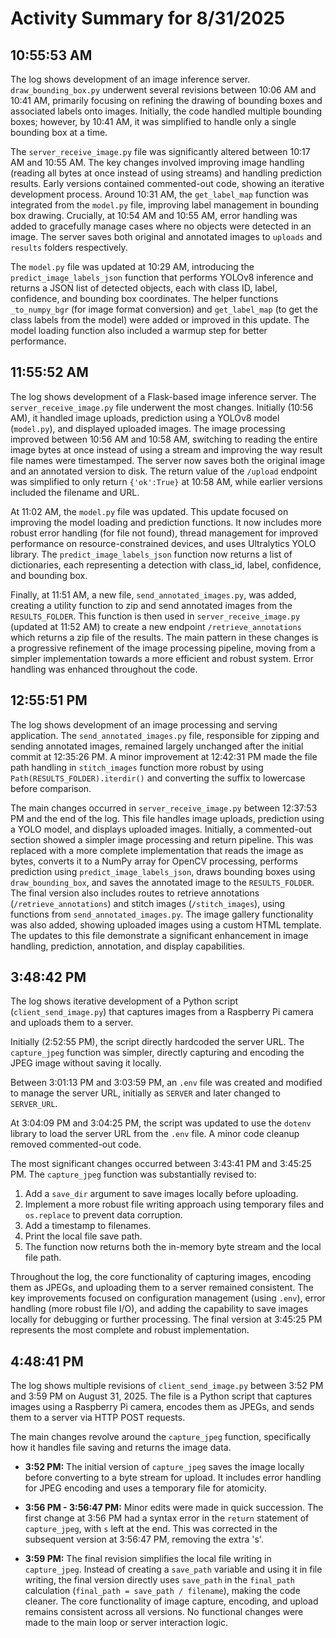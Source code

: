 # Activity Summary for 8/31/2025

## 10:55:53 AM
The log shows development of an image inference server.  `draw_bounding_box.py` underwent several revisions between 10:06 AM and 10:41 AM, primarily focusing on refining the drawing of bounding boxes and associated labels onto images. Initially, the code handled multiple bounding boxes; however, by 10:41 AM, it was simplified to handle only a single bounding box at a time.

The `server_receive_image.py` file was significantly altered between 10:17 AM and 10:55 AM.  The key changes involved improving image handling (reading all bytes at once instead of using streams) and handling prediction results. Early versions contained commented-out code, showing an iterative development process.  Around 10:31 AM, the `get_label_map` function was integrated from the `model.py` file, improving label management in bounding box drawing.  Crucially, at 10:54 AM and 10:55 AM, error handling was added to gracefully manage cases where no objects were detected in an image.  The server saves both original and annotated images to `uploads` and `results` folders respectively.

The `model.py` file was updated at 10:29 AM, introducing the `predict_image_labels_json` function that performs YOLOv8 inference and returns a JSON list of detected objects, each with class ID, label, confidence, and bounding box coordinates.  The helper functions `_to_numpy_bgr` (for image format conversion) and `get_label_map` (to get the class labels from the model) were added or improved in this update.  The model loading function also included a warmup step for better performance.


## 11:55:52 AM
The log shows development of a Flask-based image inference server.  The `server_receive_image.py` file underwent the most changes. Initially (10:56 AM), it handled image uploads, prediction using a YOLOv8 model (`model.py`), and displayed uploaded images. The image processing improved between 10:56 AM and 10:58 AM, switching to reading the entire image bytes at once instead of using a stream and improving the way result file names were timestamped.  The server now saves both the original image and an annotated version to disk.  The return value of the `/upload` endpoint was simplified to only return `{'ok':True}` at 10:58 AM, while earlier versions included the filename and URL.

At 11:02 AM, the `model.py` file was updated. This update focused on improving the model loading and prediction functions.  It now includes more robust error handling (for file not found), thread management for improved performance on resource-constrained devices, and uses Ultralytics YOLO library.  The `predict_image_labels_json` function now returns a list of dictionaries, each representing a detection with class_id, label, confidence, and bounding box.

Finally, at 11:51 AM, a new file, `send_annotated_images.py`, was added, creating a utility function to zip and send annotated images from the `RESULTS_FOLDER`.  This function is then used in `server_receive_image.py` (updated at 11:52 AM) to create a new endpoint `/retrieve_annotations` which returns a zip file of the results.  The main pattern in these changes is a progressive refinement of the image processing pipeline, moving from a simpler implementation towards a more efficient and robust system.  Error handling was enhanced throughout the code.


## 12:55:51 PM
The log shows development of an image processing and serving application.  The `send_annotated_images.py` file, responsible for zipping and sending annotated images, remained largely unchanged after the initial commit at 12:35:26 PM. A minor improvement at 12:42:31 PM  made the file path handling in `stitch_images` function more robust by using `Path(RESULTS_FOLDER).iterdir()` and converting the suffix to lowercase before comparison.

The main changes occurred in `server_receive_image.py` between 12:37:53 PM and the end of the log.  This file handles image uploads, prediction using a YOLO model, and displays uploaded images.  Initially, a commented-out section showed a simpler image processing and return pipeline. This was replaced with a more complete implementation that reads the image as bytes, converts it to a NumPy array for OpenCV processing, performs prediction using `predict_image_labels_json`, draws bounding boxes using `draw_bounding_box`, and saves the annotated image to the `RESULTS_FOLDER`. The final version also includes routes to retrieve annotations (`/retrieve_annotations`) and stitch images (`/stitch_images`), using functions from `send_annotated_images.py`.  The image gallery functionality was also added, showing uploaded images using a custom HTML template.  The updates to this file demonstrate a significant enhancement in image handling, prediction, annotation, and display capabilities.


## 3:48:42 PM
The log shows iterative development of a Python script (`client_send_image.py`) that captures images from a Raspberry Pi camera and uploads them to a server.

Initially (2:52:55 PM), the script directly hardcoded the server URL.  The `capture_jpeg` function was simpler, directly capturing and encoding the JPEG image without saving it locally.

Between 3:01:13 PM and 3:03:59 PM, an `.env` file was created and modified to manage the server URL, initially as `SERVER` and later changed to `SERVER_URL`.

At 3:04:09 PM and 3:04:25 PM, the script was updated to use the `dotenv` library to load the server URL from the `.env` file.  A minor code cleanup removed commented-out code.

The most significant changes occurred between 3:43:41 PM and 3:45:25 PM. The `capture_jpeg` function was substantially revised to:

1.  Add a `save_dir` argument to save images locally before uploading.
2.  Implement a more robust file writing approach using temporary files and `os.replace` to prevent data corruption.
3.  Add a timestamp to filenames.
4.  Print the local file save path.
5.  The function now returns both the in-memory byte stream and the local file path.


Throughout the log, the core functionality of capturing images, encoding them as JPEGs, and uploading them to a server remained consistent.  The key improvements focused on configuration management (using `.env`), error handling (more robust file I/O), and adding the capability to save images locally for debugging or further processing.  The final version at 3:45:25 PM represents the most complete and robust implementation.


## 4:48:41 PM
The log shows multiple revisions of `client_send_image.py` between 3:52 PM and 3:59 PM on August 31, 2025.  The file is a Python script that captures images using a Raspberry Pi camera, encodes them as JPEGs, and sends them to a server via HTTP POST requests.

The main changes revolve around the `capture_jpeg` function, specifically how it handles file saving and returns the image data.

* **3:52 PM:** The initial version of `capture_jpeg` saves the image locally before converting to a byte stream for upload.  It includes error handling for JPEG encoding and uses a temporary file for atomicity.

* **3:56 PM - 3:56:47 PM:**  Minor edits were made in quick succession.  The first change at 3:56 PM had a syntax error in the `return` statement of `capture_jpeg`, with `s` left at the end. This was corrected in the subsequent version at 3:56:47 PM, removing the extra 's'.

* **3:59 PM:** The final revision simplifies the local file writing in `capture_jpeg`. Instead of creating a `save_path` variable and using it in file writing, the final version directly uses `save_path` in the `final_path` calculation (`final_path = save_path / filename`), making the code cleaner.  The core functionality of image capture, encoding, and upload remains consistent across all versions.  No functional changes were made to the main loop or server interaction logic.
